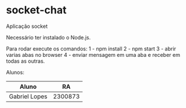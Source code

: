 # socket-chat

Aplicação socket

Necessário ter instalado o Node.js.

Para rodar execute os comandos:
1 - npm install
2 - npm start
3 - abrir varias abas no browser
4 - enviar mensagem em uma aba e receber em todas as outras.

Alunos:

| Aluno         | RA      |
| ------------- | ------- |
| Gabriel Lopes | 2300873 |
